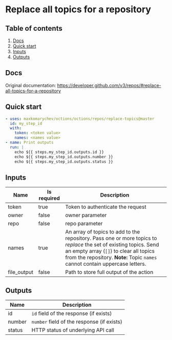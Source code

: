 # Replace all topics for a repository

## Table of contents

1. [Docs](#docs)
1. [Quick start](#quick-start)
1. [Inputs](#inputs)
1. [Outputs](#outputs)

<a name="quick-start" ></a>
## Docs

Original documentation: https://developer.github.com/v3/repos/#replace-all-topics-for-a-repository




<a name="quick start" ></a>
## Quick start

```yaml
- uses: maxkomarychev/octions/octions/repos/replace-topics@master
  id: my_step_id
  with:
    token: <token value>
    names: <names value>
- name: Print outputs
  run: |
    echo ${{ steps.my_step_id.outputs.id }}
    echo ${{ steps.my_step_id.outputs.number }}
    echo ${{ steps.my_step_id.outputs.status }}
```


<a name="inputs" ></a>
## Inputs

| Name | Is required | Description |
|---|---|---|
|token|true|Token to authenticate the request
|owner|false|owner parameter
|repo|false|repo parameter
|names|true|An array of topics to add to the repository. Pass one or more topics to _replace_ the set of existing topics. Send an empty array (`[]`) to clear all topics from the repository. **Note:** Topic `names` cannot contain uppercase letters.
|file_output|false|Path to store full output of the action

<a name="outputs" ></a>
## Outputs

| Name | Description |
|---|---|
|id|`id` field of the response (if exists)|
|number|`number` field of the response (if exists)|
|status|HTTP status of underlying API call|

